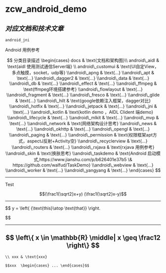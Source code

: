 # zcw_android\_demo


## *对应文档和技术文章*

`android_jni`





Android 用例参考





$$
分类目录描述  \begin{cases} docs & \text{文档和架构图}\\ android\_aidl & \text{aidl 使用测试通信Server端} \\ android\_customui & \text{UI自定View，多点触摸，socket，udp等} \\android\_apng & \text{...} \\android\_apt & \text{...} \\android\_dagger2 & \text{...} \\android\_data & \text{...} \\android\_db & \text{...} \\android\_effect & \text{...} \\android\_ffmpeg & \text{ffmpeg环境搭建参考} \\android\_flowlayout & \text{...} \\android\_fragment & \text{...} \\android\_fresco & \text{...} \\android\_glide & \text{...} \\android\_hilt & \text{google依赖注入框架，dagger对比} \\android\_hotfix & \text{...} \\android\_jetpack & \text{...} \\android\_jni & \text{...} \\android\_kotlin & \text{kotlin demo ，AIDL Clident 端demo} \\android\_lifecycle & \text{...} \\android\_mlkit & \text{...} \\android\_mvp & \text{...} \\android\_network & \text{网络架构设计思考} \\android\_news & \text{...} \\android\_okhttp & \text{...} \\android\_opengl & \text{...} \\android\_paging & \text{...} \\android\_permission & \text{权限框架apt方式，aspectJ反射+Activity空} \\android\_recyclerview & \text{...} \\android\_routers & \text{...} \\android\_rxjava & \text{rxjava 用例参考} \\android\_skin & \text{换肤思考} \\android\_taskdemo & \text{Android 启动模式,https://www.jianshu.com/p/b626401e37b5 \&
https://github.com/walfud/TaskDemo} \\android\_webview & \text{...} \\android\_worker & \text{...} \\android\_yangyang & \text{...}
\end{cases}
$$

---


Test

$$(\frac1{\sqrt2}x+y) (\frac1{\sqrt2}x-y)$$

---
$$
y  =  \left\{  {\text{this}\atop
     \text{that}}  \right.
     
$$

---

$$
\left\{  x \in \mathbb{R} \middle| x \geq \frac12  \right\}
$$
---
`\\ xxx & \text{xxx}`

`$$xxx  \begin{cases} ... \end{cases}$$`